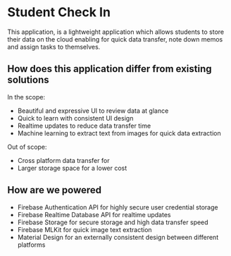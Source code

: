 # Student Check In

This application, is a lightweight application which allows students to store their data on the cloud enabling for quick data transfer, note down memos and assign tasks to themselves.

## How does this application differ from existing solutions

In the scope:
- Beautiful and expressive UI to review data at glance
- Quick to learn with consistent UI design
- Realtime updates to reduce data transfer time
- Machine learning to extract text from images for quick data extraction

Out of scope:
- Cross platform data transfer for 
- Larger storage space for a lower cost

## How are we powered
- Firebase Authentication API for highly secure user credential storage
- Firebase Realtime Database API for realtime updates
- Firebase Storage for secure storage and high data transfer speed
- Firebase MLKit for quick image text extraction 
- Material Design for an externally consistent design between different platforms



